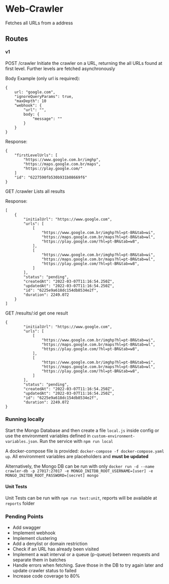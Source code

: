 # Web-Crawler

Fetches all URLs from a address
## Routes

#### v1

POST /crawler Initiate the crawler on a URL, returning the all URLs found at first level. Further levels are fetched asynchronously 

Body Example (only url is required): 
```
{
    url: "google.com",
    "ignoreQueryParams": true,
    "maxDepth": 10
    "webhook": {
        "url": "",
        body: {
            "message": ""
        }
    }
}
```

Response:
```
{
    "firstLevelUrls": [
        "https://www.google.com.br/imghp",
        "https://maps.google.com.br/maps",
        "https://play.google.com/"
    ]
    "id": "6227590fb530b931b08669f6"
}

```


GET /crawler  Lists all results

Response: 
```
[
    {
        "initialUrl": "https://www.google.com",
        "urls": [
            [
                "https://www.google.com.br/imghp?hl=pt-BR&tab=wi",
                "https://maps.google.com.br/maps?hl=pt-BR&tab=wl",
                "https://play.google.com/?hl=pt-BR&tab=w8",
            ],
            [
                "https://www.google.com.br/imghp?hl=pt-BR&tab=wi",
                "https://maps.google.com.br/maps?hl=pt-BR&tab=wl",
                "https://play.google.com/?hl=pt-BR&tab=w8",
            ]
        ],
        "status": "pending",
        "createdAt": "2022-03-07T11:16:54.250Z",
        "updatedAt": "2022-03-07T11:16:54.250Z",
        "id": "6225e9a618dc154db8534e2f",
        "duration": 2249.072
    }
]
```

GET /results/:id get one result

```
{
        "initialUrl": "https://www.google.com",
        "urls": [
            [
                "https://www.google.com.br/imghp?hl=pt-BR&tab=wi",
                "https://maps.google.com.br/maps?hl=pt-BR&tab=wl",
                "https://play.google.com/?hl=pt-BR&tab=w8",
            ],
            [
                "https://www.google.com.br/imghp?hl=pt-BR&tab=wi",
                "https://maps.google.com.br/maps?hl=pt-BR&tab=wl",
                "https://play.google.com/?hl=pt-BR&tab=w8",
            ]
        ],
        "status": "pending",
        "createdAt": "2022-03-07T11:16:54.250Z",
        "updatedAt": "2022-03-07T11:16:54.250Z",
        "id": "6225e9a618dc154db8534e2f",
        "duration": 2249.072
}
```


### Running locally

Start the Mongo Database and then create a file `local.js` inside config or use the environment variables defined in `custom-environment-variables.json`. Run the service with `npm run local`

A docker-compose file is provided: `docker-compose -f docker-compose.yaml up`. All environment variables are placeholders and **must be updated**

Alternatively, the Mongo DB can be run with only `docker run -d --name crawler-db -p 27017:27017 -e MONGO_INITDB_ROOT_USERNAME=[user] -e MONGO_INITDB_ROOT_PASSWORD=[secret] mongo`

#### Unit Tests

Unit Tests can be run with `npm run test:unit`, reports will be available at `reports` folder

### Pending Points

- Add swagger
- Implement webhook
- Implement clustering
- Add a denylist or domain restriction
- Check if an URL has already been visited
- Implement a wait interval or a queue (p-queue) between requests and separate them in batches
- Handle errors when fetching. Save those in the DB to try again later and update crawler status to failed
- Increase code coverage to 80%
